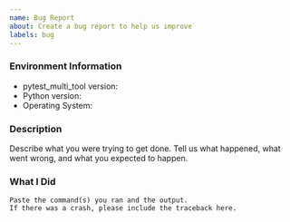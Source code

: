 ```yaml
---
name: Bug Report
about: Create a bug report to help us improve
labels: bug
---
```


<!-- Please search existing issues to avoid creating duplicates. -->

### Environment Information

-   pytest_multi_tool version:
-   Python version:
-   Operating System:

### Description

Describe what you were trying to get done.
Tell us what happened, what went wrong, and what you expected to happen.

### What I Did

```
Paste the command(s) you ran and the output.
If there was a crash, please include the traceback here.
```
